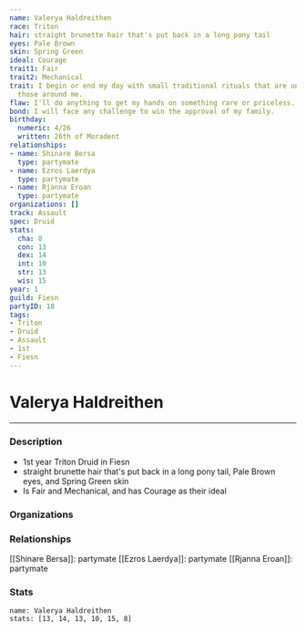 ```yaml
---
name: Valerya Haldreithen
race: Triton
hair: straight brunette hair that's put back in a long pony tail
eyes: Pale Brown
skin: Spring Green
ideal: Courage
trait1: Fair
trait2: Mechanical
trait: I begin or end my day with small traditional rituals that are unfamiliar to
  those around me.
flaw: I'll do anything to get my hands on something rare or priceless.
bond: I will face any challenge to win the approval of my family.
birthday:
  numeric: 4/26
  written: 26th of Moradent
relationships:
- name: Shinare Bersa
  type: partymate
- name: Ezros Laerdya
  type: partymate
- name: Rjanna Eroan
  type: partymate
organizations: []
track: Assault
spec: Druid
stats:
  cha: 8
  con: 13
  dex: 14
  int: 10
  str: 13
  wis: 15
year: 1
guild: Fiesn
partyID: 18
tags:
- Triton
- Druid
- Assault
- 1st
- Fiesn
---
```

# Valerya Haldreithen
---
### Description
- 1st year Triton Druid in Fiesn
- straight brunette hair that's put back in a long pony tail, Pale Brown eyes, and Spring Green skin
- Is Fair and Mechanical, and has Courage as their ideal

### Organizations
### Relationships
[[Shinare Bersa]]: partymate
[[Ezros Laerdya]]: partymate
[[Rjanna Eroan]]: partymate
### Stats
```statblock
name: Valerya Haldreithen
stats: [13, 14, 13, 10, 15, 8]
```